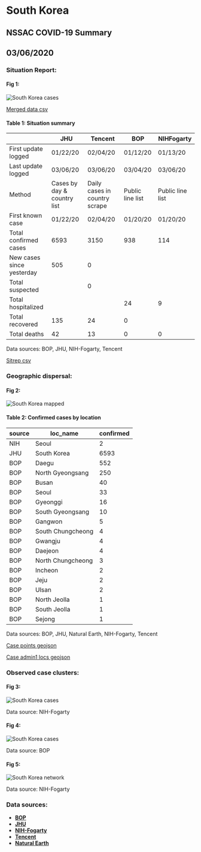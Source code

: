 # South Korea
## NSSAC COVID-19 Summary
## 03/06/2020



### Situation Report:
#### Fig 1:
![South Korea cases](../merged_histories/South_Korea_merged_histories.png)

[Merged data csv](https://github.com/SchlittDataSci/SchlittDataSci.github.io/blob/master/data/tables/South_Korea_merged_daily.csv)

#### Table 1: Situation summary


|                           | JHU                         | Tencent                       | BOP              | NIHFogarty       |
|---------------------------|-----------------------------|-------------------------------|------------------|------------------|
| First update logged       | 01/22/20                    | 02/04/20                      | 01/12/20         | 01/13/20         |
| Last update logged        | 03/06/20                    | 03/06/20                      | 03/04/20         | 03/06/20         |
| Method                    | Cases by day & country list | Daily cases in country scrape | Public line list | Public line list |
| First known case          | 01/22/20                    | 02/04/20                      | 01/20/20         | 01/20/20         |
| Total confirmed cases     | 6593                        | 3150                          | 938              | 114              |
| New cases since yesterday | 505                         | 0                             |                  |                  |
| Total suspected           |                             | 0                             |                  |                  |
| Total hospitalized        |                             |                               | 24               | 9                |
| Total recovered           | 135                         | 24                            | 0                |                  |
| Total deaths              | 42                          | 13                            | 0                | 0                |

Data sources: BOP, JHU, NIH-Fogarty, Tencent


[Sitrep csv](https://github.com/SchlittDataSci/SchlittDataSci.github.io/blob/master/data/tables/South_Korea_sitrep.csv)

### Geographic dispersal:
#### Fig 2:
![South Korea mapped](../case_locs/South_Korea_case_locs.png)

#### Table 2: Confirmed cases by location


| source   | loc_name          |   confirmed |
|----------|-------------------|-------------|
| NIH      | Seoul             |           2 |
| JHU      | South Korea       |        6593 |
| BOP      | Daegu             |         552 |
| BOP      | North Gyeongsang  |         250 |
| BOP      | Busan             |          40 |
| BOP      | Seoul             |          33 |
| BOP      | Gyeonggi          |          16 |
| BOP      | South Gyeongsang  |          10 |
| BOP      | Gangwon           |           5 |
| BOP      | South Chungcheong |           4 |
| BOP      | Gwangju           |           4 |
| BOP      | Daejeon           |           4 |
| BOP      | North Chungcheong |           3 |
| BOP      | Incheon           |           2 |
| BOP      | Jeju              |           2 |
| BOP      | Ulsan             |           2 |
| BOP      | North Jeolla      |           1 |
| BOP      | South Jeolla      |           1 |
| BOP      | Sejong            |           1 |

Data sources: BOP, JHU, Natural Earth, NIH-Fogarty, Tencent


[Case points geojson](https://github.com/SchlittDataSci/SchlittDataSci.github.io/blob/master/data/shapes/South_Korea_case_locs.geojson)

[Case admin1 locs geojson](https://github.com/SchlittDataSci/SchlittDataSci.github.io/blob/master/data/shapes/South_Korea_admin1_locs.geojson)

### Observed case clusters:
#### Fig 3:
![South Korea cases](../cluster_analysis/South_Korea_imported_cases_NIHFogarty.png)



Data source: NIH-Fogarty


#### Fig 4:
![South Korea cases](../cluster_analysis/South_Korea_imported_cases_BOP.png)



Data source: BOP


#### Fig 5:
![South Korea network](../autochthonous_networks/South_Korea_network.png)



Data source: NIH-Fogarty


### Data sources:
* **[BOP](https://github.com/beoutbreakprepared/nCoV2019)**
* **[JHU](https://github.com/CSSEGISandData/COVID-19)** 
* **[NIH-Fogarty](https://docs.google.com/spreadsheets/d/1jS24DjSPVWa4iuxuD4OAXrE3QeI8c9BC1hSlqr-NMiU/edit#gid=1187587451)** 
* **[Tencent](https://news.qq.com/zt2020/page/feiyan.htm)**
* **[Natural Earth](https://www.naturalearthdata.com/forums/forum/natural-earth-map-data/cultural-vectors/admin-1-states-provinces-and-their-boundaries/)**

<!-- Global site tag (gtag.js) - Google Analytics -->
<script async src="https://www.googletagmanager.com/gtag/js?id=UA-158816269-1"></script>
<script>
  window.dataLayer = window.dataLayer || [];
  function gtag(){dataLayer.push(arguments);}
  gtag('js', new Date());

  gtag('config', 'UA-158816269-1');
</script>